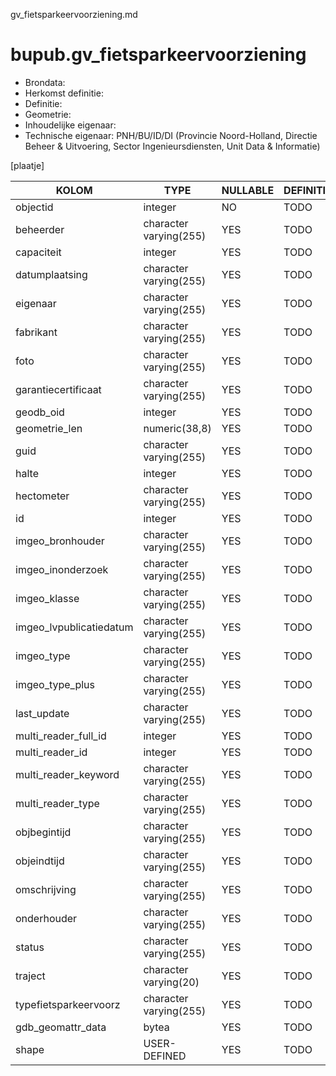 gv_fietsparkeervoorziening.md

# bupub.gv_fietsparkeervoorziening


* Brondata: 
* Herkomst definitie: 
* Definitie: 
* Geometrie: 
* Inhoudelijke eigenaar: 
* Technische eigenaar: PNH/BU/ID/DI (Provincie Noord-Holland, Directie Beheer & Uitvoering, Sector Ingenieursdiensten, Unit Data & Informatie)

[plaatje]


|KOLOM                            |TYPE                       |NULLABLE|DEFINITIE|
|------                           |----                       |-----   |-----    |
|objectid                         |integer                    |NO      |TODO|
|beheerder                        |character varying(255)     |YES     |TODO|
|capaciteit                       |integer                    |YES     |TODO|
|datumplaatsing                   |character varying(255)     |YES     |TODO|
|eigenaar                         |character varying(255)     |YES     |TODO|
|fabrikant                        |character varying(255)     |YES     |TODO|
|foto                             |character varying(255)     |YES     |TODO|
|garantiecertificaat              |character varying(255)     |YES     |TODO|
|geodb_oid                        |integer                    |YES     |TODO|
|geometrie_len                    |numeric(38,8)              |YES     |TODO|
|guid                             |character varying(255)     |YES     |TODO|
|halte                            |integer                    |YES     |TODO|
|hectometer                       |character varying(255)     |YES     |TODO|
|id                               |integer                    |YES     |TODO|
|imgeo_bronhouder                 |character varying(255)     |YES     |TODO|
|imgeo_inonderzoek                |character varying(255)     |YES     |TODO|
|imgeo_klasse                     |character varying(255)     |YES     |TODO|
|imgeo_lvpublicatiedatum          |character varying(255)     |YES     |TODO|
|imgeo_type                       |character varying(255)     |YES     |TODO|
|imgeo_type_plus                  |character varying(255)     |YES     |TODO|
|last_update                      |character varying(255)     |YES     |TODO|
|multi_reader_full_id             |integer                    |YES     |TODO|
|multi_reader_id                  |integer                    |YES     |TODO|
|multi_reader_keyword             |character varying(255)     |YES     |TODO|
|multi_reader_type                |character varying(255)     |YES     |TODO|
|objbegintijd                     |character varying(255)     |YES     |TODO|
|objeindtijd                      |character varying(255)     |YES     |TODO|
|omschrijving                     |character varying(255)     |YES     |TODO|
|onderhouder                      |character varying(255)     |YES     |TODO|
|status                           |character varying(255)     |YES     |TODO|
|traject                          |character varying(20)      |YES     |TODO|
|typefietsparkeervoorz            |character varying(255)     |YES     |TODO|
|gdb_geomattr_data                |bytea                      |YES     |TODO|
|shape                            |USER-DEFINED               |YES     |TODO|
